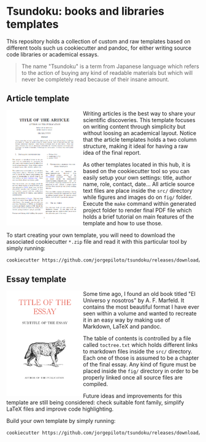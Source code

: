 Tsundoku: books and libraries templates
=======================================

This repository holds a collection of custom and raw templates based on
different tools such us cookiecutter and pandoc, for either writing source code
libraries or academical essays. 

> The name "Tsundoku" is a term from Japanese language which refers to the
> action of buying any kind of readable materials but which will never be
> completely read because of their insane amount.


Article template
----------------

<img align="left" width="200px" height="300px" src="screenshots/preview_article.png">

Writing articles is the best way to share your scientific discoveries. This
template focuses on writing content through simplicity but without loosing an
academical layout. Notice that the article templates holds a two column
structure, making it ideal for having a raw idea of the final report.

As other templates located in this hub, it is based on the cookiecutter tool so
you can easily setup your own settings: title, author name, role, contact,
date... All article source text files are place inside the `src/` directory
while figures and images do on `fig/` folder. Execute the `make` command within
generated project folder to render final PDF file which holds a brief tutorial
on main features of the template and how to use those.

To start creating your own template, you will need to download the associated
cookiecutter `*.zip` file and read it with this particular tool by simply
running:

```bash
cookiecutter https://github.com/jorgepiloto/tsundoku/releases/download/0.1/article_template.zip
```

Essay template
--------------

<img align="left" width="200px" src="screenshots/preview_essay.png">

Some time ago, I found an old book titled "El Universo y nosotros" by A. F.
Marfeld. It contains the most beautiful format I have ever seen within a volume
and wanted to recreate it in an easy way by making use of Markdown, LaTeX and
pandoc.

The table of contents is controlled by a file called `toctree.txt` which holds
different links to markdown files inside the `src/` directory. Each one of those
is assumed to be a chapter of the final essay. Any kind of figure must be placed
inside the `fig/` directory in order to be properly linked once all source files
are compiled.

Future ideas and improvements for this template are still being considered:
check suitable font family, simplify LaTeX files and improve code highlighting.

Build your own template by simply running:

```bash
cookiecutter https://github.com/jorgepiloto/tsundoku/releases/download/0.1/essay_template.zip
```
